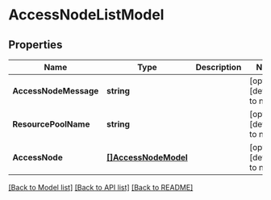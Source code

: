 # AccessNodeListModel

## Properties
Name | Type | Description | Notes
------------ | ------------- | ------------- | -------------
**AccessNodeMessage** | **string** |  | [optional] [default to null]
**ResourcePoolName** | **string** |  | [optional] [default to null]
**AccessNode** | [**[]AccessNodeModel**](accessNodeModel.md) |  | [optional] [default to null]

[[Back to Model list]](../README.md#documentation-for-models) [[Back to API list]](../README.md#documentation-for-api-endpoints) [[Back to README]](../README.md)

